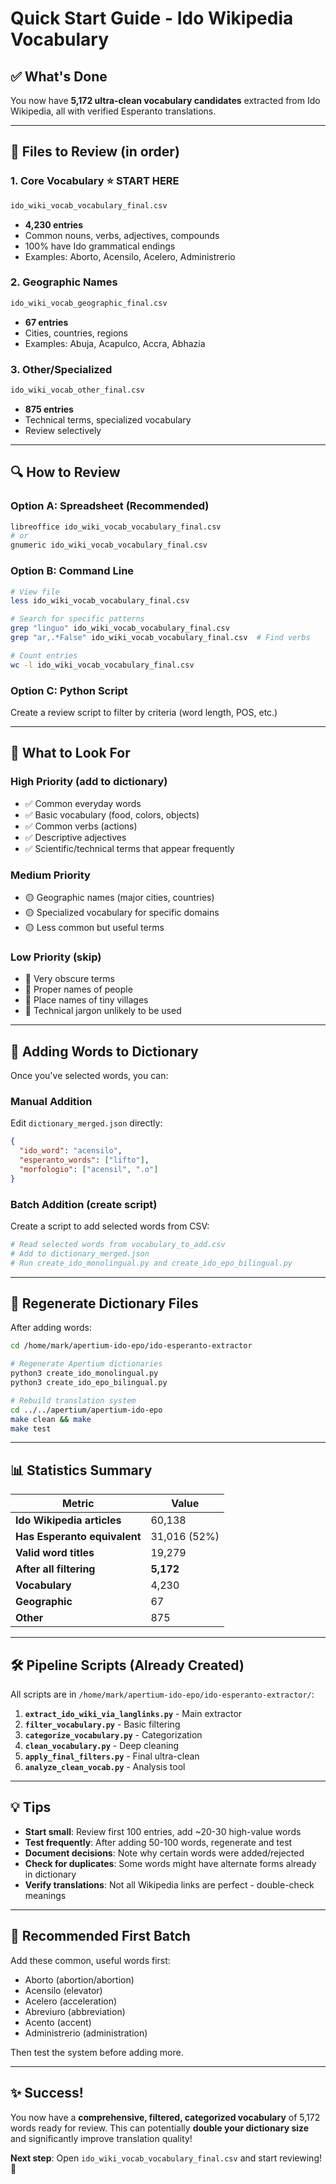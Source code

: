 # Quick Start Guide - Ido Wikipedia Vocabulary

## ✅ What's Done

You now have **5,172 ultra-clean vocabulary candidates** extracted from Ido Wikipedia, all with verified Esperanto translations.

---

## 📁 Files to Review (in order)

### 1. Core Vocabulary ⭐ **START HERE**
```bash
ido_wiki_vocab_vocabulary_final.csv
```
- **4,230 entries**
- Common nouns, verbs, adjectives, compounds
- 100% have Ido grammatical endings
- Examples: Aborto, Acensilo, Acelero, Administrerio

### 2. Geographic Names
```bash
ido_wiki_vocab_geographic_final.csv
```
- **67 entries**
- Cities, countries, regions
- Examples: Abuja, Acapulco, Accra, Abhazia

### 3. Other/Specialized
```bash
ido_wiki_vocab_other_final.csv
```
- **875 entries**
- Technical terms, specialized vocabulary
- Review selectively

---

## 🔍 How to Review

### Option A: Spreadsheet (Recommended)
```bash
libreoffice ido_wiki_vocab_vocabulary_final.csv
# or
gnumeric ido_wiki_vocab_vocabulary_final.csv
```

### Option B: Command Line
```bash
# View file
less ido_wiki_vocab_vocabulary_final.csv

# Search for specific patterns
grep "linguo" ido_wiki_vocab_vocabulary_final.csv
grep "ar,.*False" ido_wiki_vocab_vocabulary_final.csv  # Find verbs

# Count entries
wc -l ido_wiki_vocab_vocabulary_final.csv
```

### Option C: Python Script
Create a review script to filter by criteria (word length, POS, etc.)

---

## 🎯 What to Look For

### High Priority (add to dictionary)
- ✅ Common everyday words
- ✅ Basic vocabulary (food, colors, objects)
- ✅ Common verbs (actions)
- ✅ Descriptive adjectives
- ✅ Scientific/technical terms that appear frequently

### Medium Priority
- 🟡 Geographic names (major cities, countries)
- 🟡 Specialized vocabulary for specific domains
- 🟡 Less common but useful terms

### Low Priority (skip)
- 🔴 Very obscure terms
- 🔴 Proper names of people
- 🔴 Place names of tiny villages
- 🔴 Technical jargon unlikely to be used

---

## 📝 Adding Words to Dictionary

Once you've selected words, you can:

### Manual Addition
Edit `dictionary_merged.json` directly:
```json
{
  "ido_word": "acensilo",
  "esperanto_words": ["lifto"],
  "morfologio": ["acensil", ".o"]
}
```

### Batch Addition (create script)
Create a script to add selected words from CSV:
```python
# Read selected words from vocabulary_to_add.csv
# Add to dictionary_merged.json
# Run create_ido_monolingual.py and create_ido_epo_bilingual.py
```

---

## 🔄 Regenerate Dictionary Files

After adding words:

```bash
cd /home/mark/apertium-ido-epo/ido-esperanto-extractor

# Regenerate Apertium dictionaries
python3 create_ido_monolingual.py
python3 create_ido_epo_bilingual.py

# Rebuild translation system
cd ../../apertium/apertium-ido-epo
make clean && make
make test
```

---

## 📊 Statistics Summary

| Metric | Value |
|--------|-------|
| **Ido Wikipedia articles** | 60,138 |
| **Has Esperanto equivalent** | 31,016 (52%) |
| **Valid word titles** | 19,279 |
| **After all filtering** | **5,172** |
| **Vocabulary** | 4,230 |
| **Geographic** | 67 |
| **Other** | 875 |

---

## 🛠️ Pipeline Scripts (Already Created)

All scripts are in `/home/mark/apertium-ido-epo/ido-esperanto-extractor/`:

1. **`extract_ido_wiki_via_langlinks.py`** - Main extractor
2. **`filter_vocabulary.py`** - Basic filtering
3. **`categorize_vocabulary.py`** - Categorization
4. **`clean_vocabulary.py`** - Deep cleaning
5. **`apply_final_filters.py`** - Final ultra-clean
6. **`analyze_clean_vocab.py`** - Analysis tool

---

## 💡 Tips

- **Start small**: Review first 100 entries, add ~20-30 high-value words
- **Test frequently**: After adding 50-100 words, regenerate and test
- **Document decisions**: Note why certain words were added/rejected
- **Check for duplicates**: Some words might have alternate forms already in dictionary
- **Verify translations**: Not all Wikipedia links are perfect - double-check meanings

---

## 🎯 Recommended First Batch

Add these common, useful words first:
- Aborto (abortion/abortion)
- Acensilo (elevator)
- Acelero (acceleration)
- Abreviuro (abbreviation)
- Acento (accent)
- Administrerio (administration)

Then test the system before adding more.

---

## ✨ Success!

You now have a **comprehensive, filtered, categorized vocabulary** of 5,172 words ready for review. This can potentially **double your dictionary size** and significantly improve translation quality!

**Next step**: Open `ido_wiki_vocab_vocabulary_final.csv` and start reviewing! 🎉

